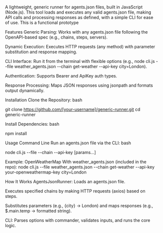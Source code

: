 A lightweight, generic runner for agents.json files, built in JavaScript (Node.js). This tool loads and executes any valid agents.json file, making API calls and processing responses as defined, with a simple CLI for ease of use.
 This is a functional prototype

Features
Generic Parsing: Works with any agents.json file following the OpenAPI-based spec (e.g., chains, steps, servers).

Dynamic Execution: Executes HTTP requests (any method) with parameter substitution and response mapping.

CLI Interface: Run it from the terminal with flexible options (e.g., node cli.js --file weather_agents.json --chain get-weather --api-key <key> city=London).

Authentication: Supports Bearer and ApiKey auth types.

Response Processing: Maps JSON responses using jsonpath and formats output dynamically.

Installation
Clone the Repository:
bash

git clone https://github.com/[your-username]/generic-runner.git
cd generic-runner

Install Dependencies:
bash

npm install

Usage
Command Line
Run an agents.json file via the CLI:
bash

node cli.js --file <path> --chain <chain-id> --api-key <key> [params...]

Example: OpenWeatherMap
With weather_agents.json (included in the repo):
node cli.js --file weather_agents.json --chain get-weather --api-key your-openweathermap-key city=London

How It Works
AgentsJsonRunner: 
Loads an agents.json file.

Executes specified chains by making HTTP requests (axios) based on steps.

Substitutes parameters (e.g., {city} → London) and maps responses (e.g., $.main.temp → formatted string).

CLI: Parses options with commander, validates inputs, and runs the core logic.


